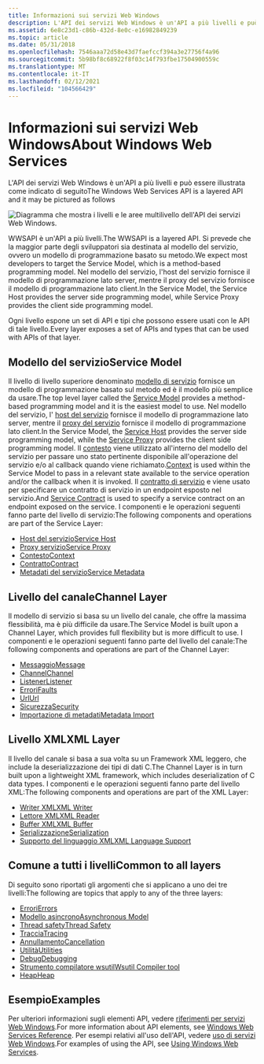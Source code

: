 ```yaml
---
title: Informazioni sui servizi Web Windows
description: L'API dei servizi Web Windows è un'API a più livelli e può essere illustrata come indicato di seguito.
ms.assetid: 6e8c23d1-c86b-432d-8e0c-e16982849239
ms.topic: article
ms.date: 05/31/2018
ms.openlocfilehash: 7546aaa72d58e43d7faefccf394a3e27756f4a96
ms.sourcegitcommit: 5b98bf8c68922f8f03c14f793fbe17504900559c
ms.translationtype: MT
ms.contentlocale: it-IT
ms.lasthandoff: 02/12/2021
ms.locfileid: "104566429"
---
```

# <a name="about-windows-web-services"></a><span data-ttu-id="c8881-103">Informazioni sui servizi Web Windows</span><span class="sxs-lookup"><span data-stu-id="c8881-103">About Windows Web Services</span></span>

<span data-ttu-id="c8881-104">L'API dei servizi Web Windows è un'API a più livelli e può essere illustrata come indicato di seguito</span><span class="sxs-lookup"><span data-stu-id="c8881-104">The Windows Web Services API is a layered API and it may be pictured as follows</span></span>

![Diagramma che mostra i livelli e le aree multilivello dell'API dei servizi Web Windows.](images/apistack.png)

<span data-ttu-id="c8881-106">WWSAPI è un'API a più livelli.</span><span class="sxs-lookup"><span data-stu-id="c8881-106">The WWSAPI is a layered API.</span></span> <span data-ttu-id="c8881-107">Si prevede che la maggior parte degli sviluppatori sia destinata al modello del servizio, ovvero un modello di programmazione basato su metodo.</span><span class="sxs-lookup"><span data-stu-id="c8881-107">We expect most developers to target the Service Model, which is a method-based programming model.</span></span> <span data-ttu-id="c8881-108">Nel modello del servizio, l'host del servizio fornisce il modello di programmazione lato server, mentre il proxy del servizio fornisce il modello di programmazione lato client.</span><span class="sxs-lookup"><span data-stu-id="c8881-108">In the Service Model, the Service Host provides the server side programming model, while Service Proxy provides the client side programming model.</span></span>

<span data-ttu-id="c8881-109">Ogni livello espone un set di API e tipi che possono essere usati con le API di tale livello.</span><span class="sxs-lookup"><span data-stu-id="c8881-109">Every layer exposes a set of APIs and types that can be used with APIs of that layer.</span></span>

## <a name="service-model"></a><span data-ttu-id="c8881-110">Modello del servizio</span><span class="sxs-lookup"><span data-stu-id="c8881-110">Service Model</span></span>

<span data-ttu-id="c8881-111">Il livello di livello superiore denominato [modello di servizio](service-model-layer-overview.md) fornisce un modello di programmazione basato sul metodo ed è il modello più semplice da usare.</span><span class="sxs-lookup"><span data-stu-id="c8881-111">The top level layer called the [Service Model](service-model-layer-overview.md) provides a method-based programming model and it is the easiest model to use.</span></span> <span data-ttu-id="c8881-112">Nel modello del servizio, l' [host del servizio](service-host.md) fornisce il modello di programmazione lato server, mentre il [proxy del servizio](service-proxy.md) fornisce il modello di programmazione lato client.</span><span class="sxs-lookup"><span data-stu-id="c8881-112">In the Service Model, the [Service Host](service-host.md) provides the server side programming model, while the [Service Proxy](service-proxy.md) provides the client side programming model.</span></span> <span data-ttu-id="c8881-113">Il [contesto](context.md) viene utilizzato all'interno del modello del servizio per passare uno stato pertinente disponibile all'operazione del servizio e/o al callback quando viene richiamato.</span><span class="sxs-lookup"><span data-stu-id="c8881-113">[Context](context.md) is used within the Service Model to pass in a relevant state available to the service operation and/or the callback when it is invoked.</span></span> <span data-ttu-id="c8881-114">Il [contratto di servizio](contract.md) e viene usato per specificare un contratto di servizio in un endpoint esposto nel servizio.</span><span class="sxs-lookup"><span data-stu-id="c8881-114">And [Service Contract](contract.md) is used to specify a service contract on an endpoint exposed on the service.</span></span> <span data-ttu-id="c8881-115">I componenti e le operazioni seguenti fanno parte del livello di servizio:</span><span class="sxs-lookup"><span data-stu-id="c8881-115">The following components and operations are part of the Service Layer:</span></span>

-   [<span data-ttu-id="c8881-116">Host del servizio</span><span class="sxs-lookup"><span data-stu-id="c8881-116">Service Host</span></span>](service-host.md)
-   [<span data-ttu-id="c8881-117">Proxy servizio</span><span class="sxs-lookup"><span data-stu-id="c8881-117">Service Proxy</span></span>](service-proxy.md)
-   [<span data-ttu-id="c8881-118">Contesto</span><span class="sxs-lookup"><span data-stu-id="c8881-118">Context</span></span>](context.md)
-   [<span data-ttu-id="c8881-119">Contratto</span><span class="sxs-lookup"><span data-stu-id="c8881-119">Contract</span></span>](contract.md)
-   [<span data-ttu-id="c8881-120">Metadati del servizio</span><span class="sxs-lookup"><span data-stu-id="c8881-120">Service Metadata</span></span>](service-metadata.md)

## <a name="channel-layer"></a><span data-ttu-id="c8881-121">Livello del canale</span><span class="sxs-lookup"><span data-stu-id="c8881-121">Channel Layer</span></span>

<span data-ttu-id="c8881-122">Il modello di servizio si basa su un livello del canale, che offre la massima flessibilità, ma è più difficile da usare.</span><span class="sxs-lookup"><span data-stu-id="c8881-122">The Service Model is built upon a Channel Layer, which provides full flexibility but is more difficult to use.</span></span> <span data-ttu-id="c8881-123">I componenti e le operazioni seguenti fanno parte del livello del canale:</span><span class="sxs-lookup"><span data-stu-id="c8881-123">The following components and operations are part of the Channel Layer:</span></span>

-   [<span data-ttu-id="c8881-124">Messaggio</span><span class="sxs-lookup"><span data-stu-id="c8881-124">Message</span></span>](message.md)
-   [<span data-ttu-id="c8881-125">Channel</span><span class="sxs-lookup"><span data-stu-id="c8881-125">Channel</span></span>](channel.md)
-   [<span data-ttu-id="c8881-126">Listener</span><span class="sxs-lookup"><span data-stu-id="c8881-126">Listener</span></span>](listener.md)
-   [<span data-ttu-id="c8881-127">Errori</span><span class="sxs-lookup"><span data-stu-id="c8881-127">Faults</span></span>](faults.md)
-   [<span data-ttu-id="c8881-128">Url</span><span class="sxs-lookup"><span data-stu-id="c8881-128">Url</span></span>](url.md)
-   [<span data-ttu-id="c8881-129">Sicurezza</span><span class="sxs-lookup"><span data-stu-id="c8881-129">Security</span></span>](security-overview.md)
-   [<span data-ttu-id="c8881-130">Importazione di metadati</span><span class="sxs-lookup"><span data-stu-id="c8881-130">Metadata Import</span></span>](metadata-import.md)

## <a name="xml-layer"></a><span data-ttu-id="c8881-131">Livello XML</span><span class="sxs-lookup"><span data-stu-id="c8881-131">XML Layer</span></span>

<span data-ttu-id="c8881-132">Il livello del canale si basa a sua volta su un Framework XML leggero, che include la deserializzazione dei tipi di dati C.</span><span class="sxs-lookup"><span data-stu-id="c8881-132">The Channel Layer is in turn built upon a lightweight XML framework, which includes deserialization of C data types.</span></span> <span data-ttu-id="c8881-133">I componenti e le operazioni seguenti fanno parte del livello XML:</span><span class="sxs-lookup"><span data-stu-id="c8881-133">The following components and operations are part of the XML Layer:</span></span>

-   [<span data-ttu-id="c8881-134">Writer XML</span><span class="sxs-lookup"><span data-stu-id="c8881-134">XML Writer</span></span>](xml-writer.md)
-   [<span data-ttu-id="c8881-135">Lettore XML</span><span class="sxs-lookup"><span data-stu-id="c8881-135">XML Reader</span></span>](xml-reader.md)
-   [<span data-ttu-id="c8881-136">Buffer XML</span><span class="sxs-lookup"><span data-stu-id="c8881-136">XML Buffer</span></span>](xml-buffer.md)
-   [<span data-ttu-id="c8881-137">Serializzazione</span><span class="sxs-lookup"><span data-stu-id="c8881-137">Serialization</span></span>](serialization.md)
-   [<span data-ttu-id="c8881-138">Supporto del linguaggio XML</span><span class="sxs-lookup"><span data-stu-id="c8881-138">XML Language Support</span></span>](xml-language-support.md)

## <a name="common-to-all-layers"></a><span data-ttu-id="c8881-139">Comune a tutti i livelli</span><span class="sxs-lookup"><span data-stu-id="c8881-139">Common to all layers</span></span>

<span data-ttu-id="c8881-140">Di seguito sono riportati gli argomenti che si applicano a uno dei tre livelli:</span><span class="sxs-lookup"><span data-stu-id="c8881-140">The following are topics that apply to any of the three layers:</span></span>

-   [<span data-ttu-id="c8881-141">Errori</span><span class="sxs-lookup"><span data-stu-id="c8881-141">Errors</span></span>](errors.md)
-   [<span data-ttu-id="c8881-142">Modello asincrono</span><span class="sxs-lookup"><span data-stu-id="c8881-142">Asynchronous Model</span></span>](asynchronous-model.md)
-   [<span data-ttu-id="c8881-143">Thread safety</span><span class="sxs-lookup"><span data-stu-id="c8881-143">Thread Safety</span></span>](thread-safety.md)
-   [<span data-ttu-id="c8881-144">Traccia</span><span class="sxs-lookup"><span data-stu-id="c8881-144">Tracing</span></span>](tracing.md)
-   [<span data-ttu-id="c8881-145">Annullamento</span><span class="sxs-lookup"><span data-stu-id="c8881-145">Cancellation</span></span>](cancellation.md)
-   [<span data-ttu-id="c8881-146">Utilità</span><span class="sxs-lookup"><span data-stu-id="c8881-146">Utilities</span></span>](utilities.md)
-   [<span data-ttu-id="c8881-147">Debug</span><span class="sxs-lookup"><span data-stu-id="c8881-147">Debugging</span></span>](debugging.md)
-   [<span data-ttu-id="c8881-148">Strumento compilatore wsutil</span><span class="sxs-lookup"><span data-stu-id="c8881-148">Wsutil Compiler tool</span></span>](wsutil-compiler-tool.md)
-   [<span data-ttu-id="c8881-149">Heap</span><span class="sxs-lookup"><span data-stu-id="c8881-149">Heap</span></span>](heap.md)

## <a name="examples"></a><span data-ttu-id="c8881-150">Esempio</span><span class="sxs-lookup"><span data-stu-id="c8881-150">Examples</span></span>

<span data-ttu-id="c8881-151">Per ulteriori informazioni sugli elementi API, vedere [riferimenti per servizi Web Windows](windows-web-services-reference.md).</span><span class="sxs-lookup"><span data-stu-id="c8881-151">For more information about API elements, see [Windows Web Services Reference](windows-web-services-reference.md).</span></span> <span data-ttu-id="c8881-152">Per esempi relativi all'uso dell'API, vedere [uso di servizi Web Windows](using-windows-web-services.md).</span><span class="sxs-lookup"><span data-stu-id="c8881-152">For examples of using the API, see [Using Windows Web Services](using-windows-web-services.md).</span></span>

 

 




